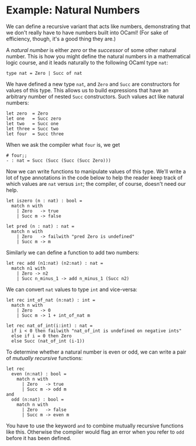 # Example: Natural Numbers

We can define a recursive variant that acts like numbers, demonstrating
that we don't really have to have numbers built into OCaml!  (For sake
of efficiency, though, it's a good thing they are.)

A *natural number* is either *zero* or the *successor* of some other
natural number. This is how you might define the natural numbers in a
mathematical logic course, and it leads naturally to the
following OCaml type `nat`:
```
type nat = Zero | Succ of nat
```
We have defined a new type `nat`, and `Zero` and `Succ` are
constructors for values of this type. This allows us to
build expressions that have an arbitrary number of nested `Succ`
constructors. Such values act like natural numbers:

```
let zero  = Zero
let one   = Succ zero
let two   = Succ one
let three = Succ two
let four  = Succ three
```

When we ask the compiler what `four` is, we get

```
# four;;
- : nat = Succ (Succ (Succ (Succ Zero)))
```

Now we can write functions to manipulate values of this type.
We'll write a lot of type annotations in the code below to help the reader
keep track of which values are `nat` versus `int`; the compiler, of course,
doesn't need our help.

```
let iszero (n : nat) : bool = 
  match n with
    | Zero   -> true
    | Succ m -> false

let pred (n : nat) : nat = 
  match n with
    | Zero   -> failwith "pred Zero is undefined"
    | Succ m -> m
```

Similarly we can define a function to add two numbers: 

```
let rec add (n1:nat) (n2:nat) : nat = 
  match n1 with
    | Zero -> n2
    | Succ n_minus_1 -> add n_minus_1 (Succ n2)
```

We can convert `nat` values to type `int` and vice-versa:
```
let rec int_of_nat (n:nat) : int = 
  match n with
    | Zero   -> 0
    | Succ m -> 1 + int_of_nat m
    
let rec nat_of_int(i:int) : nat =
  if i < 0 then failwith "nat_of_int is undefined on negative ints"
  else if i = 0 then Zero
  else Succ (nat_of_int (i-1))
```

To determine whether a natural number is even or odd, we can write a
pair of *mutually recursive* functions:

```
let rec 
  even (n:nat) : bool =
    match n with
      | Zero   -> true
      | Succ m -> odd m
and 
  odd (n:nat) : bool =
    match n with
      | Zero   -> false
      | Succ m -> even m
```

You have to use the keyword `and` to combine mutually recursive
functions like this. Otherwise the compiler would flag an error when you
refer to `odd` before it has been defined.
